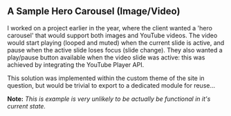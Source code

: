 ## A Sample Hero Carousel (Image/Video)

I worked on a project earlier in the year, where the client wanted a 'hero carousel' that would support both images and YouTube videos. The video would start playing (looped and muted) when the current slide is active, and pause when the active slide loses focus (slide change). They also wanted a play/pause button available when the video slide was active: this was achieved by integrating the YouTube Player API.

This solution was implemented within the custom theme of the site in question, but would be trivial to export to a dedicated module for reuse...

**Note:** _This is example is very unlikely to be actually be functional in it's current state._
